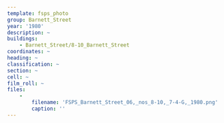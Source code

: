 ```yaml
---
template: fsps_photo
group: Barnett_Street
year: '1980'
description: ~
buildings:
    - Barnett_Street/8-10_Barnett_Street
coordinates: ~
heading: ~
classification: ~
section: ~
cell: ~
film_roll: ~
files:
    -
        filename: 'FSPS_Barnett_Street_06,_nos_8-10,_7-4-G,_1980.png'
        caption: ''
---
```


